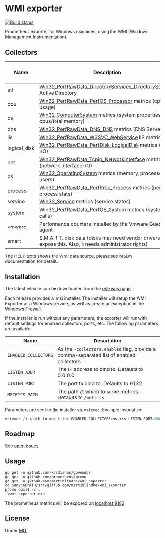# WMI exporter

[![Build status](https://ci.appveyor.com/api/projects/status/ljwan71as6pf2joe?svg=true)](https://ci.appveyor.com/project/martinlindhe/wmi-exporter)

Prometheus exporter for Windows machines, using the WMI (Windows Management Instrumentation).


## Collectors

Name     | Description | Enabled by default
---------|-------------|--------------------
ad | [Win32_PerfRawData_DirectoryServices_DirectoryServices](https://msdn.microsoft.com/en-us/library/ms803980.aspx) Active Directory | 
cpu | [Win32_PerfRawData_PerfOS_Processor](https://msdn.microsoft.com/en-us/library/aa394317(v=vs.90).aspx) metrics (cpu usage) | &#10003;
cs | [Win32_ComputerSystem](https://msdn.microsoft.com/en-us/library/aa394102) metrics (system properties, num cpus/total memory) | &#10003;
dns | [Win32_PerfRawData_DNS_DNS](https://technet.microsoft.com/en-us/library/cc977686.aspx) metrics (DNS Server) |
iis | [Win32_PerfRawData_W3SVC_WebService](https://msdn.microsoft.com/en-us/library/aa394345) IIS metrics |
logical_disk | [Win32_PerfRawData_PerfDisk_LogicalDisk](https://msdn.microsoft.com/en-us/windows/hardware/aa394307(v=vs.71)) metrics (disk I/O) | &#10003;
net | [Win32_PerfRawData_Tcpip_NetworkInterface](https://technet.microsoft.com/en-us/security/aa394340(v=vs.80)) metrics (network interface I/O) | &#10003;
os | [Win32_OperatingSystem](https://msdn.microsoft.com/en-us/library/aa394239) metrics (memory, processes, users) | &#10003;
process | [Win32_PerfRawData_PerfProc_Process](https://msdn.microsoft.com/en-us/library/aa394323(v=vs.85).aspx) metrics (per-process stats) |
service | [Win32_Service](https://msdn.microsoft.com/en-us/library/aa394418(v=vs.85).aspx) metrics (service states) | &#10003;
system | Win32_PerfRawData_PerfOS_System metrics (system calls) | &#10003;
vmware | Performance counters installed by the Vmware Guest agent |
smart | S.M.A.R.T. disk data (disks may need vendor drivers to expose this. Also, it needs administrator rights) |

The HELP texts shows the WMI data source, please see MSDN documentation for details.

## Installation
The latest release can be downloaded from the [releases page](https://github.com/martinlindhe/wmi_exporter/releases).

Each release provides a .msi installer. The installer will setup the WMI Exporter as a Windows service, as well as create an exception in the Windows Firewall.

If the installer is run without any parameters, the exporter will run with default settings for enabled collectors, ports, etc. The following parameters are available:

Name | Description
-----|------------
`ENABLED_COLLECTORS` | As the `-collectors.enabled` flag, provide a comma-separated list of enabled collectors
`LISTEN_ADDR` | The IP address to bind to. Defaults to 0.0.0.0
`LISTEN_PORT` | The port to bind to. Defaults to 9182.
`METRICS_PATH` | The path at which to serve metrics. Defaults to `/metrics`

Parameters are sent to the installer via `msiexec`. Example invocation:

```powershell
msiexec /i <path-to-msi-file> ENABLED_COLLECTORS=os,iis LISTEN_PORT=5000
```

## Roadmap

See [open issues](https://github.com/martinlindhe/wmi_exporter/issues)


## Usage

    go get -u github.com/kardianos/govendor
    go get -u github.com/prometheus/promu
    go get -u github.com/martinlindhe/wmi_exporter
    cd $env:GOPATH/src/github.com/martinlindhe/wmi_exporter
    promu build -v .
    .\wmi_exporter.exe

The prometheus metrics will be exposed on [localhost:9182](http://localhost:9182)


## License

Under [MIT](LICENSE)

